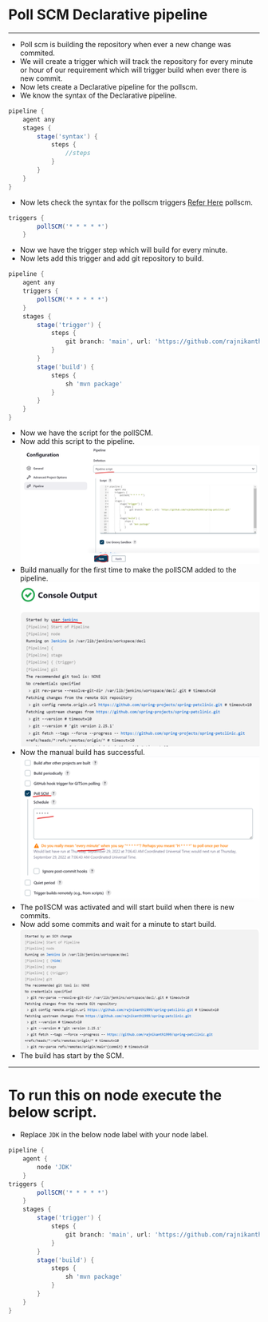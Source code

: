 # Poll SCM Declarative pipeline
-------------------------------
* Poll scm is building the repository when ever a new change was commited.
* We will create a trigger which will track the repository for every minute or hour of our requirement which will trigger build when ever there is new commit.
* Now lets create a Declarative pipeline for the pollscm.
* We know the syntax of the Declarative pipeline.
```groovy
pipeline {
    agent any
    stages {
        stage('syntax') {
            steps {
                //steps
            }
        }
    }       
}
```
* Now lets check the syntax for the pollscm triggers [Refer Here](https://www.jenkins.io/doc/book/pipeline/syntax/#triggers) pollscm.
```groovy
triggers {
        pollSCM('* * * * *')
    }
```
* Now we have the trigger step which will build for every minute.
* Now lets add this trigger and add git repository to build.
```groovy
pipeline {
    agent any
    triggers {
        pollSCM('* * * * *')
    }
    stages {
        stage('trigger') {
            steps {
                git branch: 'main', url: 'https://github.com/rajnikanth1999/spring-petclinic.git'
            }
        }
        stage('build') {
            steps {
                sh 'mvn package'
            }
        }
    }
}
```
* Now we have the script for the pollSCM.
* Now add this script to the pipeline.
![preview](Images/dp7.png)
* Build manually for the first time to make the pollSCM added to the pipeline.
![preview](Images/dp8.png)
* Now the manual build has successful.
![preview](./Images/dp6.png)
* The pollSCM was activated and will start build when there is new commits.
* Now add some commits and wait for a minute to start build.
![preview](./Images/dp9.png)
* The build has start by the SCM.
------------------------------------------------------
# To run this on node execute the below script.
* Replace `JDK` in the below node label with your node label.
```groovy
pipeline {
    agent {
        node 'JDK'
    }
triggers {
        pollSCM('* * * * *')
    }
    stages {
        stage('trigger') {
            steps {
                git branch: 'main', url: 'https://github.com/rajnikanth1999/spring-petclinic.git'
            }
        }
        stage('build') {
            steps {
                sh 'mvn package'
            }
        }
    }
}
```